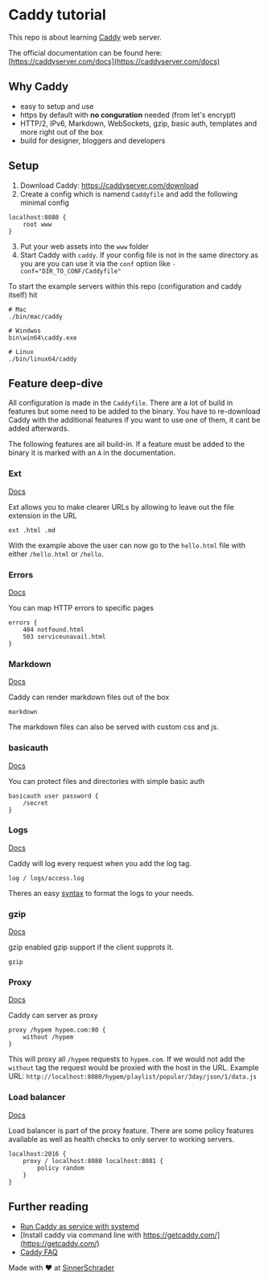 # Caddy tutorial

This repo is about learning [Caddy](https://caddyserver.com/) web server.

The official documentation can be found here: [https://caddyserver.com/docs](https://caddyserver.com/docs)

## Why Caddy

- easy to setup and use
- https by default with __no conguration__ needed (from let's encrypt)
- HTTP/2, IPv6, Markdown, WebSockets, gzip, basic auth, templates and more right out of the box
- build for designer, bloggers and developers

## Setup

1. Download Caddy: https://caddyserver.com/download
2. Create a config which is namend `Caddyfile` and add the following minimal config
```
localhost:8080 {
    root www
}
```
3. Put your web assets into the `www` folder
4. Start Caddy with `caddy`. If your config file is not in the same 
directory as you are you can use it via the `conf` option like `-conf="DIR_TO_CONF/Caddyfile"`

To start the example servers within this repo (configuration and caddy itself) hit

```
# Mac
./bin/mac/caddy

# Windwos
bin\win64\caddy.exe

# Linux
./bin/linux64/caddy
```

## Feature deep-dive

All configuration is made in the `Caddyfile`. There are a lot of build in features but some need to be added to the binary.
You have to re-download Caddy with the additional features if you want to use one of them, it cant be added afterwards.

The following features are all build-in. If a feature must be added to the binary it is marked with an `A` in the documentation.

### Ext

[Docs](https://caddyserver.com/docs/ext)

Ext allows you to make clearer URLs by allowing to leave out the file extension in the URL

```
ext .html .md
```

With the example above the user can now go to the `hello.html` file with either `/hello.html` or `/hello`.

### Errors

[Docs](https://caddyserver.com/docs/errors)

You can map HTTP errors to specific pages

```
errors {
    404 notfound.html
    503 serviceunavail.html
}
```

### Markdown

[Docs](https://caddyserver.com/docs/markdown)

Caddy can render markdown files out of the box

```
markdown
```

The markdown files can also be served with custom css and js.

### basicauth

[Docs](https://caddyserver.com/docs/basicauth)

You can protect files and directories with simple basic auth

```
basicauth user password {
    /secret
}
```

### Logs

[Docs](https://caddyserver.com/docs/log)

Caddy will log every request when you add the log tag.

```
log / logs/access.log
```

Theres an easy [syntax](https://caddyserver.com/docs/placeholders) to format the logs to your needs.

### gzip

[Docs](https://caddyserver.com/docs/gzip)

gzip enabled gzip support if the client supprots it.

```
gzip
```

### Proxy

[Docs](https://caddyserver.com/docs/proxy)

Caddy can server as proxy

```
proxy /hypem hypem.com:80 {
    without /hypem
}
```

This will proxy all `/hypem` requests to `hypem.com`. If we would not add the `without` tag the request would be proxied with the host in the URL.
Example URL: `http://localhost:8080/hypem/playlist/popular/3day/json/1/data.js`

### Load balancer

[Docs](https://caddyserver.com/docs/proxy)

Load balancer is part of the proxy feature. There are some policy features available as well as health checks to only server to working servers.

```
localhost:2016 {
    proxy / localhost:8080 localhost:8081 {
        policy random
    }
}
```

## Further reading

- [Run Caddy as service with systemd](https://denbeke.be/blog/servers/running-caddy-server-as-a-service-with-systemd/)
- [Install caddy via command line with https://getcaddy.com/](https://getcaddy.com/)
- [Caddy FAQ](https://caddyserver.com/docs/faq)

Made with :heart: at [SinnerSchrader](https://sinnerschrader.com)